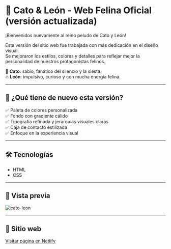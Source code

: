 # 🐾 Cato & León - Web Felina Oficial (versión actualizada)

¡Bienvenidos nuevamente al reino peludo de Cato y León!

Esta versión del sitio web fue trabajada con más dedicación en el diseño visual.  
Se mejoraron los estilos, colores y detalles para reflejar mejor la personalidad de nuestros protagonistas felinos.

🌿 **Cato**: sabio, fanático del silencio y la siesta.  
🔥 **León**: impulsivo, curioso y con mucha energía felina.

---

## 🎨 ¿Qué tiene de nuevo esta versión?

✅ Paleta de colores personalizada  
✅ Fondo con gradiente cálido  
✅ Tipografía refinada y jerarquías visuales claras  
✅ Caja de contacto estilizada  
✅ Enfoque en la experiencia visual

---

## 🛠️ Tecnologías

- HTML
- CSS 

---

## 📸 Vista previa 

![cato-leon](https://github.com/user-attachments/assets/cf91dea7-82e2-475e-8e7a-d4f4a216486c)

---

## 🚀 **Sitio web**  
[Visitar página en Netlify](https://cato-leon-css.netlify.app/)

